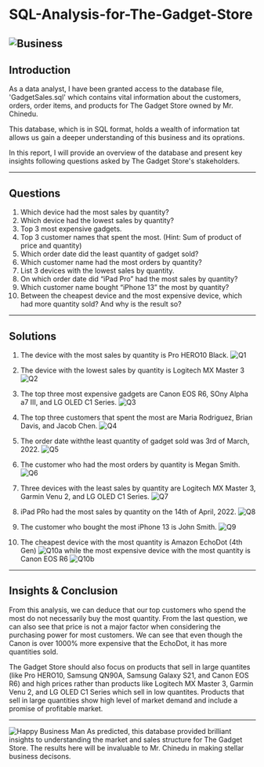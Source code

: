 # SQL-Analysis-for-The-Gadget-Store
![Business](https://images.pexels.com/photos/4386325/pexels-photo-4386325.jpeg?auto=compress&cs=tinysrgb&w=400)
---

## Introduction
As a data analyst, I have been granted access to the database file, 'GadgetSales.sql' which contains vital information about the customers, orders, order items, and products for The Gadget Store owned by Mr. Chinedu. 

This database, which is in SQL format, holds a wealth of information tat allows us gain a deeper understanding of this business and its oprations. 

In this report, I will provide an overview of the database and present key insights following questions asked by The Gadget Store's stakeholders.

---
## Questions
1. Which device had the most sales by quantity?
2. Which device had the lowest sales by quantity?
3. Top 3 most expensive gadgets.
4. Top 3 customer names that spent the most. (Hint: Sum of product of price and quantity)
5. Which order date did the least quantity of gadget sold?
6. Which customer name had the most orders by quantity?
7. List 3 devices with the lowest sales by quantity.
8. On which order date did “iPad Pro” had the most sales by quantity?
9. Which customer name bought “iPhone 13” the most by quantity?
10. Between the cheapest device and the most expensive device, which had more quantity sold? And why is the result so?

---
## Solutions
1. The device with the most sales by quantity is Pro HERO10 Black.
![Q1](https://github.com/OseAndrea/SQL-Analysis-for-The-Gadget-Store/assets/130297747/17b8618e-f7bd-4631-82c5-4bb6474b0f9f)

2. The device with the lowest sales by quantity is Logitech MX Master 3
![Q2](https://github.com/OseAndrea/SQL-Analysis-for-The-Gadget-Store/assets/130297747/5471177c-c4c5-44c5-9786-cc938e5d45c2)

3. The top three most expensive gadgets are Canon EOS R6, SOny Alpha a7 III, and LG OLED C1 Series.
![Q3](https://github.com/OseAndrea/SQL-Analysis-for-The-Gadget-Store/assets/130297747/23d3ef76-9117-4edc-9c55-450f1f108c6c)

4. The top three customers that spent the most are Maria Rodriguez, Brian Davis, and Jacob Chen.
![Q4](https://github.com/OseAndrea/SQL-Analysis-for-The-Gadget-Store/assets/130297747/0c3c178f-8848-4610-9fd7-148b65972a3f)

5. The order date withthe least quantity of gadget sold was 3rd of March, 2022.
![Q5](https://github.com/OseAndrea/SQL-Analysis-for-The-Gadget-Store/assets/130297747/26e1f1f0-93b9-4f16-bf8d-1696e2468ecd)

6. The customer who had the most orders by quantity is Megan Smith.
![Q6](https://github.com/OseAndrea/SQL-Analysis-for-The-Gadget-Store/assets/130297747/c70a11fc-656c-4927-a6c5-80468332d99d)

7. Three devices with the least sales by quantity are Logitech MX Master 3, Garmin Venu 2, and LG OLED C1 Series.
![Q7](https://github.com/OseAndrea/SQL-Analysis-for-The-Gadget-Store/assets/130297747/a057d265-31f4-466c-951f-b6c5a6856924)

8. iPad PRo had the most sales by quantity on the 14th of April, 2022.
![Q8](https://github.com/OseAndrea/SQL-Analysis-for-The-Gadget-Store/assets/130297747/bef78881-b7cd-483c-9a21-3e8bea4c4e6f)

9. The customer who bought the most iPhone 13 is John Smith.
![Q9](https://github.com/OseAndrea/SQL-Analysis-for-The-Gadget-Store/assets/130297747/4acb441b-a305-4121-8c7b-36bf84fecf9a)

10. The cheapest device with the most quantity is Amazon EchoDot (4th Gen)
![Q10a](https://github.com/OseAndrea/SQL-Analysis-for-The-Gadget-Store/assets/130297747/1620cfb2-206a-43b4-826d-4d965a5cd641)
while the most expensive device with the most quantity is Canon EOS R6
![Q10b](https://github.com/OseAndrea/SQL-Analysis-for-The-Gadget-Store/assets/130297747/46621209-3da5-4d04-8036-68b7e15b437c)

---
## Insights & Conclusion
From this analysis, we can deduce that our top customers who spend the most do not necessarily buy the most quantity. From the last question, we can also see that price is not a major factor when considering the purchasing power for most customers. We can see that even though the Canon is over 1000% more expensive that the EchoDot, it has more quantities sold.

The Gadget Store should also focus on products that sell in large quantites (like Pro HERO10, Samsung QN90A, Samsung Galaxy S21, and Canon EOS R6) and high prices rather than products like Logitech MX Master 3, Garmin Venu 2, and LG OLED C1 Series which sell in low quantites. Products that sell in large quantities show high level of market demand and include a promise of profitable market.

---
![Happy Business Man](https://images.pexels.com/photos/6285173/pexels-photo-6285173.jpeg?auto=compress&cs=tinysrgb&w=400)
As predicted, this database provided brilliant insights to understanding the market and sales structure for The Gadget Store. The results here will be invaluable to Mr. Chinedu in making stellar business decisons.
